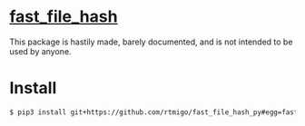 # [fast_file_hash](https://github.com/rtmigo/fast_file_hash_py)

This package is hastily made, barely documented, and is not intended to 
be used by anyone.

# Install

``` bash
$ pip3 install git+https://github.com/rtmigo/fast_file_hash_py#egg=fast_file_hash
```